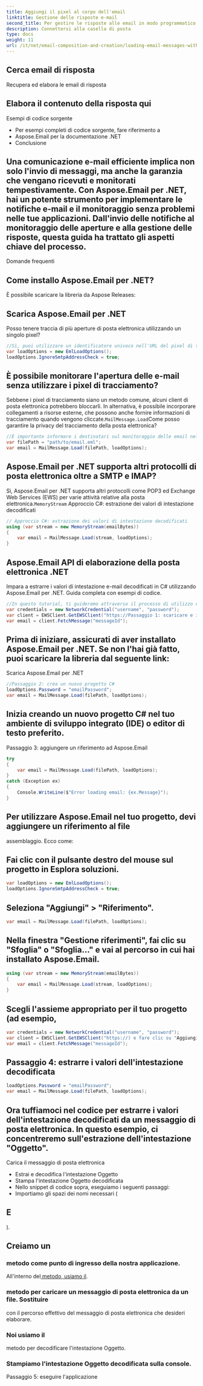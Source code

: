 ```yaml
---
title: Aggiungi il pixel al corpo dell'email
linktitle: Gestione delle risposte e-mail
second_title: Per gestire le risposte alle email in modo programmatico, è possibile monitorare la posta in arrivo in cui sono previste le risposte ed estrarne il contenuto. Ecco un esempio semplificato:
description: Connettersi alla casella di posta
type: docs
weight: 11
url: /it/net/email-composition-and-creation/loading-email-messages-with-load-options-in-csharp/
---
```


##  Cerca email di risposta

 Recupera ed elabora le email di risposta

##  Elabora il contenuto della risposta qui

Esempi di codice sorgente

-  Per esempi completi di codice sorgente, fare riferimento a
- Aspose.Email per la documentazione .NET
- Conclusione

## Una comunicazione e-mail efficiente implica non solo l'invio di messaggi, ma anche la garanzia che vengano ricevuti e monitorati tempestivamente. Con Aspose.Email per .NET, hai un potente strumento per implementare le notifiche e-mail e il monitoraggio senza problemi nelle tue applicazioni. Dall'invio delle notifiche al monitoraggio delle aperture e alla gestione delle risposte, questa guida ha trattato gli aspetti chiave del processo.

Domande frequenti

## Come installo Aspose.Email per .NET?

 È possibile scaricare la libreria da Aspose Releases:

## Scarica Aspose.Email per .NET

Posso tenere traccia di più aperture di posta elettronica utilizzando un singolo pixel?

```csharp
//Sì, puoi utilizzare un identificatore univoco nell'URL del pixel di tracciamento per distinguere tra diverse email e tracciarne le aperture individualmente.
var loadOptions = new EmlLoadOptions();
loadOptions.IgnoreSmtpAddressCheck = true;
```

## È possibile monitorare l'apertura delle e-mail senza utilizzare i pixel di tracciamento?

Sebbene i pixel di tracciamento siano un metodo comune, alcuni client di posta elettronica potrebbero bloccarli. In alternativa, è possibile incorporare collegamenti a risorse esterne, che possono anche fornire informazioni di tracciamento quando vengono cliccate.`MailMessage.Load`Come posso garantire la privacy del tracciamento della posta elettronica?

```csharp
//È importante informare i destinatari sul monitoraggio delle email nella tua informativa sulla privacy o nei termini di utilizzo. Inoltre, valuta la possibilità di fornire ai destinatari un'opzione per disattivare il tracciamento.
var filePath = "path/to/email.eml";
var email = MailMessage.Load(filePath, loadOptions);
```

## Aspose.Email per .NET supporta altri protocolli di posta elettronica oltre a SMTP e IMAP?

Sì, Aspose.Email per .NET supporta altri protocolli come POP3 ed Exchange Web Services (EWS) per varie attività relative alla posta elettronica.`MemoryStream` Approccio C#: estrazione dei valori di intestazione decodificati

```csharp
// Approccio C#: estrazione dei valori di intestazione decodificati
using (var stream = new MemoryStream(emailBytes))
{
    var email = MailMessage.Load(stream, loadOptions);
}
```

##  Aspose.Email API di elaborazione della posta elettronica .NET

 Impara a estrarre i valori di intestazione e-mail decodificati in C# utilizzando Aspose.Email per .NET. Guida completa con esempi di codice.

```csharp
//In questo tutorial, ti guideremo attraverso il processo di utilizzo di Aspose.Email per .NET per estrarre i valori di intestazione decodificati dai messaggi di posta elettronica. Aspose.Email per .NET è una solida libreria che consente agli sviluppatori di lavorare con vari aspetti dei messaggi di posta elettronica, inclusa la lettura e la manipolazione delle intestazioni delle email.
var credentials = new NetworkCredential("username", "password");
var client = EWSClient.GetEWSClient("https://Passaggio 1: scaricare e installare Aspose.Email per .NET
var email = client.FetchMessage("messageId");
```

##  Prima di iniziare, assicurati di aver installato Aspose.Email per .NET. Se non l'hai già fatto, puoi scaricare la libreria dal seguente link:

Scarica Aspose.Email per .NET

```csharp
//Passaggio 2: crea un nuovo progetto C#
loadOptions.Password = "emailPassword";
var email = MailMessage.Load(filePath, loadOptions);
```

## Inizia creando un nuovo progetto C# nel tuo ambiente di sviluppo integrato (IDE) o editor di testo preferito.

Passaggio 3: aggiungere un riferimento ad Aspose.Email

```csharp
try
{
    var email = MailMessage.Load(filePath, loadOptions);
}
catch (Exception ex)
{
    Console.WriteLine($"Error loading email: {ex.Message}");
}
```

##  Per utilizzare Aspose.Email nel tuo progetto, devi aggiungere un riferimento al file

 assemblaggio. Ecco come:

## Fai clic con il pulsante destro del mouse sul progetto in Esplora soluzioni.

```csharp
var loadOptions = new EmlLoadOptions();
loadOptions.IgnoreSmtpAddressCheck = true;
```

## Seleziona "Aggiungi" > "Riferimento".

```csharp
var email = MailMessage.Load(filePath, loadOptions);
```

## Nella finestra "Gestione riferimenti", fai clic su "Sfoglia" o "Sfoglia..." e vai al percorso in cui hai installato Aspose.Email.

```csharp
using (var stream = new MemoryStream(emailBytes))
{
    var email = MailMessage.Load(stream, loadOptions);
}
```

##  Scegli l'assieme appropriato per il tuo progetto (ad esempio,

```csharp
var credentials = new NetworkCredential("username", "password");
var client = EWSClient.GetEWSClient("https://) e fare clic su "Aggiungi".
var email = client.FetchMessage("messageId");
```

## Passaggio 4: estrarre i valori dell'intestazione decodificata

```csharp
loadOptions.Password = "emailPassword";
var email = MailMessage.Load(filePath, loadOptions);
```

## Ora tuffiamoci nel codice per estrarre i valori dell'intestazione decodificati da un messaggio di posta elettronica. In questo esempio, ci concentreremo sull'estrazione dell'intestazione "Oggetto".

 Carica il messaggio di posta elettronica

-  Estrai e decodifica l'intestazione Oggetto
-  Stampa l'intestazione Oggetto decodificata
- Nello snippet di codice sopra, eseguiamo i seguenti passaggi:
- Importiamo gli spazi dei nomi necessari (

##  E

).

##  Creiamo un

###  metodo come punto di ingresso della nostra applicazione.

 All'interno del[ metodo, usiamo il](https://releases.aspose.com/email/net).

###  metodo per caricare un messaggio di posta elettronica da un file. Sostituire

 con il percorso effettivo del messaggio di posta elettronica che desideri elaborare.

###  Noi usiamo il

 metodo per decodificare l'intestazione Oggetto.

### Stampiamo l'intestazione Oggetto decodificata sulla console.

Passaggio 5: eseguire l'applicazione